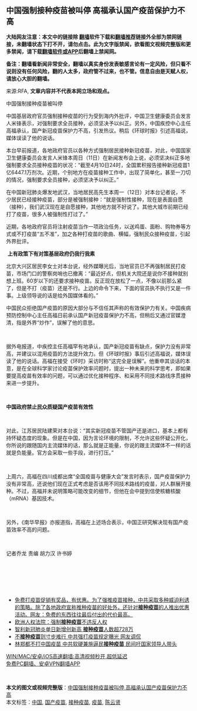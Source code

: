  <h2>中国强制接种疫苗被叫停 高福承认国产疫苗保护力不高</h2> <p class="notice"><b>大陆网友注意：本文中的链接除 <a href="https://github.com/bannedbook/fanqiang" >翻墙</a>软件下载和<a href="https://github.com/killgcd/justmysocks/blob/master/README.md">翻墙推荐</a>链接外全部为禁网链接，未翻墙状态下打不开，请勿点击。此为文字版禁闻，欲看图文视频完整版和更多禁闻，请下载<a href="https://github.com/bannedbook/fanqiang">翻墙软件或APP</a>后翻墙上禁闻网。</p><p>备注：翻墙看新闻非常安全，翻墙以真实身份发表敏感言论有一定风险，但只看不说则没有任何风险，翻的人太多，政府管不过来，也不管。信息自由是天赋人权，请放心大胆的翻墙。</b></p>  <div class="entry"> <p>来源:RFA, <strong>文章内容并不代表本网立场和观点。</strong></p> <p>&#20013;&#22269;&#24378;&#21046;&#25509;&#31181;&#30123;&#33495;&#34987;&#21483;&#20572;             </p> <p>&#20013;&#22269;&#22522;&#23618;&#25919;&#24220;&#23448;&#21592;&#24378;&#21046;&#25509;&#31181;&#30123;&#33495;&#30340;&#34892;&#20026;&#21463;&#21040;&#28023;&#20869;&#22806;&#25209;&#35780;&#65292;&#20013;&#22269;&#21355;&#29983;&#20581;&#24247;&#22996;&#21592;&#20250;&#21457;&#35328;&#20154;&#31859;&#38155;&#34920;&#31034;&#65292;&#23545;&#24378;&#21046;&#35201;&#27714;&#20840;&#21592;&#25509;&#31181;&#65292;&#24517;&#39035;&#22362;&#20915;&#20104;&#20197;&#32416;&#27491;&#12290;&#21478;&#22806;&#65292;&#20013;&#22269;&#30142;&#25511;&#20013;&#24515;&#20027;&#20219;&#39640;&#31119;&#25215;&#35748;&#65292;&#22269;&#20135;&#26032;&#20896;&#30123;&#33495;&#20445;&#25252;&#21147;&#19981;&#39640;&#65292;&#24341;&#21457;&#28909;&#35758;&#12290;&#31245;&#21518;&#12298;&#29615;&#29699;&#26102;&#25253;&#12299;&#24341;&#36848;&#39640;&#31119;&#35828;&#65292;&#23186;&#20307;&#35823;&#35835;&#20102;&#20182;&#30340;&#35828;&#35805;&#12290;</p> <p>&#26412;&#21488;&#26089;&#21069;&#25253;&#36947;&#65292;&#21508;&#22320;&#25919;&#24220;&#23448;&#21592;&#20197;&#21508;&#31181;&#26041;&#24335;&#24378;&#21046;&#23621;&#27665;&#25509;&#31181;&#26032;&#20896;&#30123;&#33495;&#65292;&#23545;&#27492;&#65292;&#20013;&#22269;&#22269;&#23478;&#21355;&#29983;&#20581;&#24247;&#22996;&#21592;&#20250;&#21457;&#35328;&#20154;&#31859;&#38155;&#26412;&#21608;&#26085;&#65288;11&#26085;&#65289;&#22312;&#26032;&#38395;&#21457;&#24067;&#20250;&#19978;&#35828;&#65292;&#24517;&#39035;&#22362;&#20915;&#32416;&#27491;&#22810;&#22320;&#24378;&#21046;&#35201;&#27714;&#20840;&#21592;&#25509;&#31181;&#30123;&#33495;&#30340;&#29366;&#20917;&#65306;&#8220;&#25130;&#33267;4&#26376;10&#26085;24&#26102;&#65292;&#20840;&#22269;&#32047;&#31215;&#25253;&#21578;&#25509;&#31181;&#26032;&#20896;&#30123;&#33495;1&#20159;6447.1&#19975;&#21058;&#27425;&#12290;&#36817;&#26399;&#65292;&#20010;&#21035;&#22320;&#26041;&#22312;&#30123;&#33495;&#25509;&#31181;&#24037;&#20316;&#20013;&#65292;&#20986;&#29616;&#20102;&#31616;&#21333;&#21270;&#65292;&#29978;&#33267;&#19968;&#20992;&#20999;&#30340;&#24773;&#20917;&#65292;&#24378;&#21046;&#35201;&#27714;&#20840;&#21592;&#25509;&#31181;&#65292;&#24517;&#39035;&#22362;&#20915;&#20104;&#20197;&#32416;&#27491;&#12290;&#8221;</p> <p>&#22312;&#20013;&#22269;&#26032;&#20896;&#32954;&#28814;&#29190;&#21457;&#22320;&#27494;&#27721;&#65292;&#24403;&#22320;&#23621;&#27665;&#39640;&#20808;&#29983;&#26412;&#21608;&#19968;&#65288;12&#26085;&#65289;&#23545;&#26412;&#21488;&#35760;&#32773;&#35828;&#65292;&#19981;&#23569;&#23621;&#27665;&#24050;&#32463;&#25509;&#31181;&#30123;&#33495;&#65292;&#37096;&#20998;&#26159;&#34987;&#24378;&#21046;&#25509;&#31181;&#65306;&#8220;&#23601;&#26159;&#24378;&#21046;&#24615;&#25509;&#31181;&#65292;&#29616;&#22312;&#26159;&#34920;&#38754;&#33258;&#24895;&#65288;&#25509;&#31181;&#65289;&#65292;&#25105;&#20204;&#27494;&#27721;&#29616;&#22312;&#26159;&#33258;&#24895;&#25509;&#31181;&#65292;&#20854;&#20182;&#22320;&#26041;&#23601;&#19981;&#22909;&#35828;&#20102;&#12290;&#20854;&#20182;&#22823;&#22478;&#24066;&#21069;&#26399;&#24050;&#32463;&#25171;&#20102;&#30123;&#33495;&#65292;&#24456;&#22810;&#20154;&#34987;&#24378;&#21046;&#24615;&#25171;&#36807;&#20102;&#12290;&#8221;</p> <p>&#36817;&#26399;&#65292;&#21508;&#22320;&#25919;&#24220;&#23448;&#21592;&#23558;&#27880;&#23556;&#30123;&#33495;&#24403;&#20316;&#19968;&#39033;&#25919;&#27835;&#20219;&#21153;&#65292;&#20197;&#36865;&#40481;&#34507;&#12289;&#38754;&#31881;&#12289;&#36141;&#29289;&#21048;&#31561;&#26041;&#24335;&#25110;&#19981;&#25171;&#30123;&#33495;&#8220;&#20116;&#19981;&#20934;&#8221;&#65292;&#21152;&#20043;&#21508;&#31181;&#25171;&#30123;&#33495;&#30340;&#27468;&#26354;&#12289;&#27178;&#24133;&#65292;&#24378;&#21046;&#27665;&#20247;&#25509;&#31181;&#30123;&#33495;&#65292;&#24341;&#36215;&#22806;&#30028;&#25209;&#35780;&#12290;</p>  <p>&#160;<b>&#19978;&#26377;&#25919;&#31574;&#19979;&#26377;&#23545;&#31574;&#22522;&#23618;&#25919;&#24220;&#20173;&#25105;&#34892;&#25105;&#32032;</b>&#160;</p> <p>&#21271;&#20140;&#22823;&#20852;&#21306;&#23621;&#27665;&#26446;&#22899;&#22763;&#23545;&#26412;&#21488;&#35828;&#65292;&#32463;&#22806;&#23186;&#26333;&#20809;&#21518;&#65292;&#24403;&#22320;&#23448;&#21592;&#24050;&#19981;&#20877;&#24378;&#21046;&#23621;&#27665;&#25171;&#30123;&#33495;&#65292;&#24066;&#22330;&#38376;&#21475;&#30340;&#35686;&#23519;&#23703;&#21736;&#20063;&#24050;&#25764;&#31163;&#65306;&#8220;&#26368;&#36817;&#22909;&#28857;&#65292;&#20294;&#26426;&#20851;&#22823;&#38498;&#36824;&#26159;&#35828;&#20320;&#19981;&#25509;&#31181;&#23601;&#21035;&#24819;&#19978;&#29677;&#12290;60&#23681;&#20197;&#19979;&#30340;&#36824;&#35201;&#27714;&#25509;&#31181;&#30123;&#33495;&#12290;&#21453;&#27491;&#29616;&#22312;&#25918;&#26494;&#20102;&#19968;&#28857;&#65292;&#19981;&#20687;&#20197;&#21069;&#37027;&#20040;&#32039;&#20102;&#65292;&#20294;&#26159;&#19981;&#25171;&#65288;&#30123;&#33495;&#65289;&#36824;&#26159;&#19981;&#34892;&#12290;&#19978;&#36793;&#30340;&#21629;&#20196;&#19979;&#26469;&#65292;&#19979;&#38754;&#30340;&#23448;&#21592;&#25191;&#19981;&#25191;&#34892;&#21448;&#26159;&#19968;&#20214;&#20107;&#12290;&#19978;&#32423;&#39046;&#23548;&#35828;&#30340;&#35805;&#26159;&#32473;&#22806;&#22269;&#23186;&#20307;&#30475;&#30340;&#12290;&#8221;</p> <p>&#20013;&#22269;&#27665;&#20247;&#25298;&#32477;&#22269;&#20135;&#30123;&#33495;&#30340;&#21407;&#22240;&#22823;&#37096;&#20998;&#19982;&#19981;&#20449;&#20219;&#20854;&#22768;&#31216;&#30340;&#26377;&#25928;&#20445;&#25252;&#21147;&#26377;&#20851;&#12290;&#20013;&#22269;&#30142;&#30149;&#39044;&#38450;&#25511;&#21046;&#20013;&#24515;&#20027;&#20219;&#39640;&#31119;&#26085;&#21069;&#25215;&#35748;&#22269;&#20135;&#26032;&#20896;&#30123;&#33495;&#20445;&#25252;&#21147;&#19981;&#39640;&#65292;&#20294;&#31245;&#21518;&#21448;&#36890;&#36807;&#23448;&#23186;&#28548;&#28165;&#65292;&#25351;&#26159;&#22806;&#30028;&#8220;&#28818;&#20316;&#8221;&#65292;&#35823;&#35299;&#20102;&#20182;&#30340;&#24847;&#24605;&#12290;</p> <p>&#160;</p> <p>&#25454;&#22806;&#30005;&#25253;&#36947;&#65292;&#20013;&#30142;&#25511;&#20027;&#20219;&#39640;&#31119;&#32597;&#26377;&#22320;&#25215;&#35748;&#65292;&#22269;&#20135;&#26032;&#20896;&#30123;&#33495;&#26377;&#32570;&#28857;&#65292;&#20445;&#25252;&#21147;&#27809;&#26377;&#38750;&#24120;&#39640;&#65292;&#24182;&#24314;&#35758;&#20197;&#28151;&#29992;&#30123;&#33495;&#30340;&#26041;&#27861;&#25552;&#21319;&#25928;&#21147;&#12290;&#20294;&#12298;&#29615;&#29699;&#26102;&#25253;&#12299;&#20107;&#21518;&#24341;&#36848;&#39640;&#31119;&#35828;&#65292;&#23186;&#20307;&#35823;&#35835;&#20102;&#20182;&#30340;&#35828;&#35805;&#12290;&#39640;&#31119;&#22312;&#25509;&#21463;&#12298;&#29615;&#26102;&#12299;&#37319;&#35775;&#26102;&#31216;&#8220;&#36825;&#23436;&#20840;&#26159;&#35823;&#35299;&#8221;&#12290;&#20182;&#37325;&#30003;&#20854;&#35848;&#35805;&#30340;&#26412;&#24847;&#65292;&#26159;&#22312;&#20840;&#29699;&#31185;&#23398;&#23478;&#35752;&#35770;&#30123;&#33495;&#20445;&#25252;&#25928;&#29575;&#38382;&#39064;&#26102;&#65292;&#25552;&#20986;&#19968;&#31181;&#26410;&#26469;&#30340;&#31185;&#23398;&#24605;&#32771;&#65292;&#21363;&#22914;&#26524;&#35201;&#25552;&#39640;&#30123;&#33495;&#26377;&#25928;&#29575;&#30340;&#38382;&#39064;&#65292;&#21487;&#20197;&#36890;&#36807;&#20248;&#21270;&#25509;&#31181;&#31243;&#24207;&#12289;&#21644;&#37319;&#29992;&#19981;&#21516;&#25216;&#26415;&#36335;&#32447;&#24207;&#36143;&#25509;&#31181;&#26469;&#36827;&#19968;&#27493;&#25552;&#21319;&#12290;&#160;</p> <p>&#160;</p>  <p><b>&#20013;&#22269;&#25919;&#24220;&#31105;&#27490;&#27665;&#20247;&#36136;&#30097;&#22269;&#20135;&#30123;&#33495;&#26377;&#25928;&#24615;</b></p> <p>&#160;</p> <p>&#23545;&#27492;&#65292;&#27743;&#33487;&#23621;&#27665;&#38470;&#24314;&#33635;&#23545;&#26412;&#21488;&#35828;&#65306;&#8220;&#20854;&#23454;&#26032;&#20896;&#30123;&#33495;&#19981;&#31649;&#22269;&#20135;&#36824;&#26159;&#36827;&#21475;&#65292;&#22522;&#26412;&#19978;&#37117;&#26377;&#25345;&#24576;&#30097;&#24577;&#24230;&#30340;&#29616;&#35937;&#12290;&#20294;&#26159;&#22312;&#20013;&#22269;&#65292;&#22240;&#20026;&#35328;&#35770;&#29615;&#22659;&#30340;&#38480;&#21046;&#65292;&#19981;&#20801;&#35768;&#36825;&#20123;&#24576;&#30097;&#20844;&#24320;&#21270;&#65292;&#20320;&#25152;&#35828;&#30340;&#36319;&#38543;&#22269;&#20869;&#20027;&#27969;&#23186;&#20307;&#30340;&#35805;&#65292;&#37027;&#20040;&#23601;&#26159;&#27491;&#33021;&#37327;&#65292;&#20320;&#35828;&#30340;&#36319;&#20027;&#27969;&#23186;&#20307;&#19981;&#19968;&#26679;&#30340;&#35805;&#23601;&#26159;&#36127;&#33021;&#37327;&#12290;&#23448;&#26041;&#20250;&#37319;&#21462;&#19968;&#20123;&#25163;&#27573;&#65292;&#36827;&#34892;&#25171;&#21387;&#12290;&#8221;</p> <p>&#160;</p> <p>&#19978;&#21608;&#20845;&#65292;&#39640;&#31119;&#22312;&#22235;&#24029;&#25104;&#37117;&#20986;&#24109;&#8220;&#20840;&#22269;&#30123;&#33495;&#19982;&#20581;&#24247;&#22823;&#20250;&#8221;&#21457;&#35328;&#26102;&#34920;&#31034;&#65292;&#22269;&#20135;&#30123;&#33495;&#20445;&#25252;&#21147;&#27809;&#26377;&#38750;&#24120;&#39640;&#65292;&#36824;&#35828;&#20182;&#20204;&#29616;&#22312;&#27491;&#24335;&#32771;&#34385;&#26159;&#21542;&#35813;&#29992;&#19981;&#21516;&#25216;&#26415;&#36335;&#32447;&#30340;&#30123;&#33495;&#65292;&#23545;&#20154;&#32676;&#23637;&#24320;&#25509;&#31181;&#12290;&#19981;&#36807;&#65292;&#39640;&#31119;&#24182;&#26410;&#35828;&#26126;&#31574;&#30053;&#21487;&#33021;&#25913;&#21464;&#30340;&#32454;&#33410;&#65292;&#20294;&#20182;&#22312;&#20250;&#20013;&#25552;&#21040;&#20449;&#20351;&#26680;&#31958;&#26680;&#37240;&#65288;mRNA&#65289;&#22522;&#22240;&#25216;&#26415;&#12290;</p> <p>&#160;</p>  <p>&#21478;&#22806;&#65292;&#12298;&#21335;&#21326;&#26089;&#25253;&#12299;&#20134;&#25253;&#36947;&#25351;&#65292;&#39640;&#31119;&#22312;&#19978;&#36848;&#22330;&#21512;&#34920;&#31034;&#65292;&#20013;&#22269;&#27491;&#30740;&#31350;&#35299;&#20915;&#29616;&#26377;&#22269;&#20135;&#30123;&#33495;&#25928;&#29575;&#19981;&#39640;&#30340;&#38382;&#39064;&#12290;</p> <p>&#160;</p> <p>&#35760;&#32773;&#20052;&#40857; &#36131;&#32534; &#32993;&#21147;&#27721; &#35768;&#20070;&#23159;</p> <p>&#160;</p> <p>&#160;</p> <p>&#160;</p>  <ul class='op-related-articles' title='相关阅读'> <li><a href='https://www.bannedbook.org/bnews/bannedvideo/20210411/1523954.html' target='_blank'>免费打疫苗促销有奖品，有优惠。为了强推疫苗接种，中共采取多种威迫利诱的策略。除了各地政府宣称推种疫苗的好处外，还针对<b>接种疫苗</b>的人推出优惠活动。网友：免费的东西往往最后付出的代价最高。</a></li> <li><a href='https://www.bannedbook.org/bnews/baitai/20210410/1523415.html' target='_blank'>欧洲人权法院：强制<b>接种疫苗</b>不违反人权</a></li> <li><a href='https://www.bannedbook.org/bnews/baitai/20210410/1523406.html' target='_blank'>智利新冠肺炎单日新增创新高 <b>接种疫苗</b>人数超728万</a></li> <li><a href='https://www.bannedbook.org/bnews/cbnews/20210410/1523348.html' target='_blank'>不<b>接种疫苗</b>则寸步难行 中共强打疫苗规定曝光 网友调侃</a></li> <li><a href='https://www.bannedbook.org/bnews/cbnews/20210409/1523034.html' target='_blank'>林郑都不打中国疫苗 中共软硬兼施逼民<b>接种疫苗</b> 民间吁国家领导人带头</a></li> </ul> <p class="texttj"> <a href="https://github.com/bannedbook/fanqiang/wiki/V2ray%E6%9C%BA%E5%9C%BA" target="_blank">WIN/MAC/安卓/iOS高速翻墙:高清视频秒开,超低延迟</a><br/> <a href="https://github.com/bannedbook/fanqiang/wiki/%E7%A6%81%E9%97%BB%E7%BD%91%E5%AE%89%E5%8D%93%E7%BF%BB%E5%A2%99%E6%96%B0%E9%97%BBAPP" target="_blank">免费PC翻墙、安卓VPN翻墙APP</a></p><p>&#160;</p><a name='sharetosocial'></a>       <div><b>本文的图文或视频完整版</b>：<a href='https://www.bannedbook.org/bnews/ssgc/20210412/1524681.html'>中国强制接种疫苗被叫停 高福承认国产疫苗保护力不高</a></div>  </div><!--END ENTRY--> <div class="postfooter"> <div>本文标签：<a href="https://www.bannedbook.org/bnews/tag/%E4%B8%AD%E5%9B%BD/" rel="tag">中国</a>, <a href="https://www.bannedbook.org/bnews/tag/%E5%9B%BD%E4%BA%A7%E7%96%AB%E8%8B%97/" rel="tag">国产疫苗</a>, <a href="https://www.bannedbook.org/bnews/tag/%E6%8E%A5%E7%A7%8D%E7%96%AB%E8%8B%97/" rel="tag">接种疫苗</a>, <a href="https://www.bannedbook.org/bnews/tag/%e7%96%ab%e8%8b%97/" rel="tag">疫苗</a>, <a href="https://www.bannedbook.org/bnews/tag/%e9%99%88%e4%ba%91%e8%b4%a4/" rel="tag">陈云贤</a></div>  </div><!--END POSTFOOTER--> 